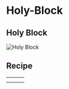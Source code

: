 # Holy-Block

## Holy Block

![Holy Block](https://github.com/user-attachments/assets/0e75ca66-3000-4b89-b0c0-766af99e9002)

## Recipe

|   |   |   |
| - | - | - |
|   |   |   |
|   |   |   |
